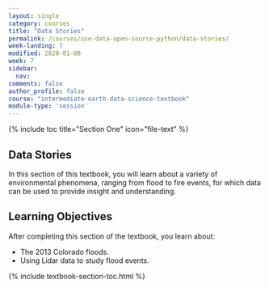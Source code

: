 ```yaml
---
layout: single
category: courses
title: "Data Stories"
permalink: /courses/use-data-open-source-python/data-stories/
week-landing: 7
modified: 2020-01-08
week: 7
sidebar:
  nav:
comments: false
author_profile: false
course: "intermediate-earth-data-science-textbook"
module-type: 'session'
---
```


{% include toc title="Section One" icon="file-text" %}

<div class="notice--info" markdown="1">

## <i class="fa fa-ship" aria-hidden="true"></i> Data Stories

In this section of this textbook, you will learn about a variety of environmental phenomena, ranging from flood to fire events, for which data can be used to provide insight and understanding. 


## <i class="fa fa-graduation-cap" aria-hidden="true"></i> Learning Objectives

After completing this section of the textbook, you learn about:

* The 2013 Colorado floods.
* Using Lidar data to study flood events.

</div>


{% include textbook-section-toc.html %}

